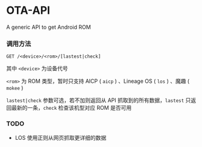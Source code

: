 # OTA-API
A generic API to get Android ROM

### 调用方法

```GET /<device>/<rom>/[lastest|check]```

其中 `<device>` 为设备代号

`<rom>` 为 ROM 类型，暂时只支持 AICP ( `aicp` ) 、Lineage OS ( `los` ) 、魔趣 ( `mokee` )

`lastest|check` 参数可选，若不加则返回从 API 抓取到的所有数据，`lastest` 只返回最新的一条，`check` 检查该机型对应 ROM 是否可用

### TODO

* LOS 使用正则从网页抓取更详细的数据
